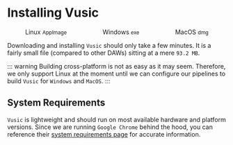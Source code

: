 # Installing Vusic
<div style="display: flex; justify-content: space-around">
  <dg-button :href="$withBase('/vusic.AppImage')">
    <download-icon/>
    Linux
    <small>AppImage</small>
  </dg-button>
  <dg-button disabled>
    <download-icon/>
    Windows
    <small>exe</small>
  </dg-button>
  <dg-button disabled>
    <download-icon/>
    MacOS
    <small>dmg</small>
  </dg-button>
</div>


Downloading and installing `Vusic` should only take a few minutes. It is a fairly small file (compared to other DAWs) sitting at a mere `93.2 MB`.

::: warning
Building cross-platform is not as easy as it may seem. Therefore, we only support Linux at the moment until we can configure our pipelines to build `Vusic` for `Windows` and `MacOS`.
:::

## System Requirements
`Vusic` is lightweight and should run on most available hardware and platform versions. Since we are running `Google Chrome` behind the hood, you can reference their [system requirements page](https://support.google.com/chrome/a/answer/7100626?hl=en) for accurate information.

